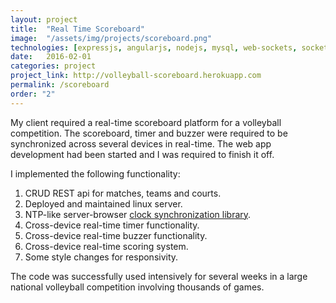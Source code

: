 ```yaml
---
layout: project
title:  "Real Time Scoreboard"
image:  "/assets/img/projects/scoreboard.png"
technologies: [expressjs, angularjs, nodejs, mysql, web-sockets, socket.io]
date:   2016-02-01
categories: project
project_link: http://volleyball-scoreboard.herokuapp.com
permalink: /scoreboard
order: "2"
---
```


My client required a real-time scoreboard platform for a volleyball competition. The scoreboard, timer and buzzer were required to be synchronized across several devices in real-time. The web app development had been started and I was required to finish it off. 

I implemented the following functionality:  

1. CRUD REST api for matches, teams and courts.
2. Deployed and maintained linux server.
3. NTP-like server-browser [clock synchronization library](/ng-server-time). 
4. Cross-device real-time timer functionality. 
5. Cross-device real-time buzzer functionality. 
6. Cross-device real-time scoring system. 
7. Some style changes for responsivity.  


The code was successfully used intensively for several weeks in a large national volleyball competition involving thousands of games.
